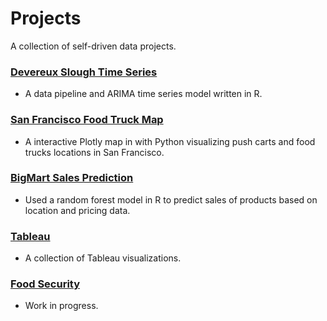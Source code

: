 # Projects

A collection of self-driven data projects.

### [Devereux Slough Time Series](https://github.com/chriscross00/projects/tree/master/devereux_arima/reports)
- A data pipeline and ARIMA time series model written in R.

### [San Francisco Food Truck Map](https://nbviewer.jupyter.org/github/chriscross00/projects/blob/e9d176ecc9762848bc45723d9aee993c5d2c81f4/sf_food/sf_food.ipynb)
- A interactive Plotly map in with Python visualizing push carts and food trucks locations in San Francisco.

### [BigMart Sales Prediction](https://github.com/chriscross00/projects/blob/master/bigmart_sales/bigmart_sales_report.md)
- Used a random forest model in R to predict sales of products based on location and pricing data.

### [Tableau](https://public.tableau.com/profile/christopher.chan7070#!/)
- A collection of Tableau visualizations.

### [Food Security](https://github.com/chriscross00/projects/tree/master/food_security)
- Work in progress.
